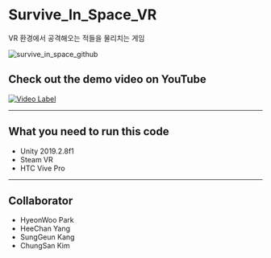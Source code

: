 # Survive_In_Space_VR

VR 환경에서 공격해오는 적들을 물리치는 게임

![survive_in_space_github](https://user-images.githubusercontent.com/49335446/79737282-0c890380-8336-11ea-89ba-5bfb3d786941.png)

## Check out the demo video on YouTube

 [![Video Label](http://img.youtube.com/vi/pLDmr6qjT5k/0.jpg)](https://www.youtube.com/watch?v=pLDmr6qjT5k&feature=youtu.be)

<hr></hr>

## What you need to run this code 

<ul>
<li>Unity 2019.2.8f1</li> 
<li>Steam VR</li> 
<li>HTC Vive Pro</li>
</ul>
<hr></hr>

## Collaborator

<ul>
<li>HyeonWoo Park</li> 
<li>HeeChan Yang</li> 
<li>SungGeun Kang</li> 
<li>ChungSan Kim</li>
</ul>
